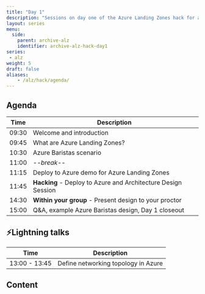 ```yaml
---
title: "Day 1"
description: "Sessions on day one of the Azure Landing Zones hack for a design session around our Azure Baristas scenario."
layout: series
menu:
  side:
    parent: archive-alz
    identifier: archive-alz-hack-day1
series:
 - alz
weight: 5
draft: false
aliases:
    - /alz/hack/agenda/
---
```


## Agenda

| **Time** | **Description**
|---|---|
| 09:30 | Welcome and introduction |
| 09:45 | What are Azure Landing Zones? |
| 10:30 | Azure Baristas scenario |
| 11:00 | _--break--_ |
| 11:15 | Deploy to Azure demo for Azure Landing Zones |
| 11:45 | **Hacking** - Deploy to Azure and Architecture Design Session |
| 14:30 | **Within your group** - Present design to your proctor |
| 15:00 | Q&A, example Azure Baristas design, Day 1 closeout |

## ⚡Lightning talks

| **Time** | **Description**
|---|---|
| 13:00 - 13:45 | Define networking topology in Azure |

## Content
